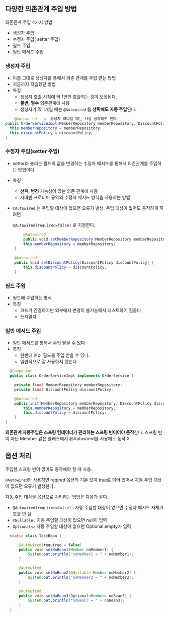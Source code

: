 ## 다양한 의존관계 주입 방법

의존관계 주입 4가지 방법

- 생성자 주입
- 수정자 주입( setter 주입)
- 필드 주입
- 일반 메서드 주입

### 생성자 주입

- 이름 그대로 생성자를 통해서 의존 관계를 주입 받는 방법
- 지금까지 학습했던 방법
- 특징
  - 생성자 호출 시점에 딱 1번만 호출되는 것이 보장된다.
  - **불변, 필수** 의존관계에 사용
  - 생성자가 딱 1개일 때는 `@Autowired` 를 **생략해도 자동 주입**된다.

```java
  	@Autowired   <- 생성자 하나일 때는 사실 생략해도 된다.
public OrderServiceImpl(MemberRepository memberRepository, DiscountPolicy discountPolicy) {
  this.memberRepository = memberRepository;
  this.discountPolicy = discountPolicy;
}
```

### 수정자 주입(setter 주입)

- setter라 불리는 필드의 값을 변경하는 수정자 메서드를 통해서 의존관계를 주입하는 방법이다.
- 특징
  - **선택, 변경** 가능성이 있는 의존 관계에 사용
  - 자바빈 프로터피 규약의 수정자 메서드 방식을 사용하는 방법
- `@Autowired` 는 주입할 대상이 없으면 오류가 발생. 주입 대상이 없어도 동작하게 하려면

  `@Autowired(required=false)` 로 지정한다.


```java
		@Autowired
		public void setMemberRepository(MemberRepository memberRepository) {
        this.memberRepository = memberRepository;
    }
    
    @Autowired
    public void setDiscountPolicy(DiscountPolicy discountPolicy) {
        this.discountPolicy = discountPolicy;
    }
```

### 필드 주입

- 필드에 주입하는 방식
- 특징
  - 코드가 간결하지만 외부에서 변경이 불가능해서 테스트하기 힘들다
  - 쓰지말자

### 일반 메서드 주입

- 일반 메서드를 통해서 주입 받을 수 있다.
- 특징
  - 한번에 여러 필드를 주입 받을 수 있다.
  - 일반적으로 잘 사용하지 않는다.


```java
  @Component
  public class OrderServiceImpl implements OrderService {

    private final MemberRepository memberRepository;
    private final DiscountPolicy discountPolicy;

    @Autowired
    public init(MemberRepository memberRepository, DiscountPolicy discountPolicy) {
        this.memberRepository = memberRepository;
        this.discountPolicy = discountPolicy;
    }
}
```

**의존관계 자동주입은 스프링 컨테이너가 관리하는 스프링 빈이어야 동작**한다. 스프링 빈이 아닌 Member 같은 클래스에서  @Autowired를 사용해도 동작 X

## 옵션 처리

주입할 스프링 빈이 없어도 동작해야 할 때 사용.

`@Autowired`만 사용하면 reqired 옵션의 기본 값이 true로 되어 있어서 자동 주입 대상이 없으면 오류가 발생한다.

자동 주입 대상을 옵션으로 처리하는 방법은 다음과 같다.

- `@Autowired(required=false)` : 자동 주입할 대상이 없으면 수정자 메서드 자체가 호출 안 됨
- `@Nullable` : 자동 주입할 대상이 없으면 null이 입력
- `Optional<>` 자동 주입할 대상이 없으면 Optional.empty가 입력

```java
  static class TestBean {

      @Autowired(required = false)
      public void setNoBean1(Member noMember1) {
          System.out.println("noMember1 = " + noMember1);
      }

      @Autowired
      public void setNoBean2(@Nullable Member noMember2) {
          System.out.println("noMember2 = " + noMember2);
      }

      @Autowired
      public void setNoBean3(Optional<Member> noBean3) {
          System.out.println("noBean3 = " + noBean3);
      }
  }
```